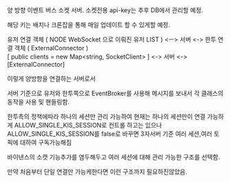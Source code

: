 양 방향 이벤트 버스 소켓 서버. 
소켓전용 api-key는 추후 DB에서 관리할 예정. 

해당 키는 배치나 크론잡을 통해 매일 업데이트 할 수 있게할 예정. 

유저 연결 객체 ( NODE WebSocket 으로 이뤄진 유저 LIST ) <ㅡ> 서버 <-> 한투 연결 객체 ( ExternalConnector )
</br>
[ public clients = new Map<string, SocketClient> ]  <-> 서버 <-> [ExternalConnector]
 
이렇게 양방향을 연결하는 서버로서 

서버 기준으로 유저와 한투쪽으로 EventBroker를 사용해 메시지를 보내서 각 클래스의 동작을 사용 및 핸들링함. 

한투측의 정책에따라 하나의 세션만 관리 가능하여 현재는 하나의 세션만이 연결 가능하게 ALLOW_SINGLE_KIS_SESSION로 컨트롤 하고는 있으나 ALLOW_SINGLE_KIS_SESSION를 false로 바꾸면 3자서버 기준 여러 세션,여러 토픽에 대하여 구독가능해짐 


바이낸스의 소캣 기능추가를 염두해두고 여러 세션에 대해 관리 가능한 구조를 선택함. 

만약 처음부터 단일 연결만 가능케한다면 이런 구조까지 필요하진않았음. 
